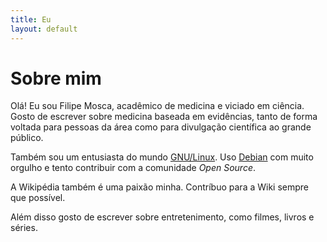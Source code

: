 ```yaml
---
title: Eu
layout: default
---
```

# Sobre mim

Olá! Eu sou Filipe Mosca, acadêmico de medicina e viciado em ciência. Gosto de escrever sobre medicina baseada em evidências, tanto de forma voltada para pessoas da área como para divulgação científica ao grande público.

Também sou um entusiasta do mundo [GNU/Linux](https://pt.wikipedia.org/wiki/GNU/Linux). Uso [Debian](https://pt.wikipedia.org/wiki/Debian) com muito orgulho e tento contribuir com a comunidade *Open Source*.

A Wikipédia também é uma paixão minha. Contríbuo para a Wiki sempre que possível.

Além disso gosto de escrever sobre entretenimento, como filmes, livros e séries.
